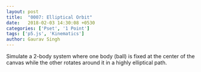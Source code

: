 ```yaml
---
layout: post
title:  "0007: Elliptical Orbit"
date:   2018-02-03 14:30:08 +0530
categories: ['Pset', '1 Point']
tags: ['p5.js', 'Kinematics']
author: Gaurav Singh
---
```

Simulate a 2-body system where one body (ball) is fixed at the center of the canvas while the other rotates around it in a highly elliptical path.
